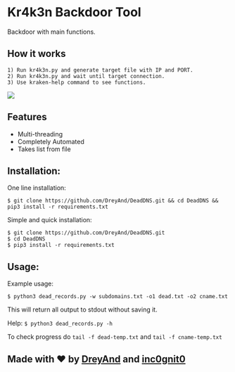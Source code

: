 # Kr4k3n Backdoor Tool
 Backdoor with main functions.

## How it works
```
1) Run kr4k3n.py and generate target file with IP and PORT.
2) Run kr4k3n.py and wait until target connection. 
3) Use kraken-help command to see functions.
```

![](https://j.gifs.com/jZoEJB.gif)

## Features
- Multi-threading
- Completely Automated
- Takes list from file

## Installation:
One line installation:
```
$ git clone https://github.com/DreyAnd/DeadDNS.git && cd DeadDNS && pip3 install -r requirements.txt
```

Simple and quick installation:
```
$ git clone https://github.com/DreyAnd/DeadDNS.git
$ cd DeadDNS
$ pip3 install -r requirements.txt
```

## Usage:

Example usage:
```
$ python3 dead_records.py -w subdomains.txt -o1 dead.txt -o2 cname.txt
```

This will return all output to stdout without saving it.

Help: `$ python3 dead_records.py -h`

To check progress do `tail -f dead-temp.txt` and `tail -f cname-temp.txt`

## Made with :heart: by [DreyAnd](https://github.com/DreyAnd) and [inc0gnit0](https://github.com/iinc0gnit0)

